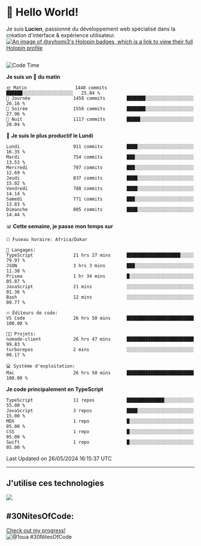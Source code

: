 # 👋 Hello World!

Je suis **Lucien**, passionné du développement web spécialisé dans la création d'interface & expérience utilisateur.
[![An image of @xyhomi3's Holopin badges, which is a link to view their full Holopin profile](https://holopin.me/xyhomi3)](https://holopin.io/@xyhomi3)

##

<!--START_SECTION:waka-->
![Code Time](http://img.shields.io/badge/Code%20Time-1%2C216%20hrs%2018%20mins-blue)

**Je suis un 🐤 du matin** 

```text
🌞 Matin                  1440 commits        ██████░░░░░░░░░░░░░░░░░░░   25.84 % 
🌆 Journée                1458 commits        ███████░░░░░░░░░░░░░░░░░░   26.16 % 
🌃 Soirée                 1558 commits        ███████░░░░░░░░░░░░░░░░░░   27.96 % 
🌙 Nuit                   1117 commits        █████░░░░░░░░░░░░░░░░░░░░   20.04 % 
```
📅 **Je suis le plus productif le Lundi** 

```text
Lundi                    911 commits         ████░░░░░░░░░░░░░░░░░░░░░   16.35 % 
Mardi                    754 commits         ███░░░░░░░░░░░░░░░░░░░░░░   13.53 % 
Mercredi                 707 commits         ███░░░░░░░░░░░░░░░░░░░░░░   12.69 % 
Jeudi                    837 commits         ████░░░░░░░░░░░░░░░░░░░░░   15.02 % 
Vendredi                 788 commits         ████░░░░░░░░░░░░░░░░░░░░░   14.14 % 
Samedi                   771 commits         ███░░░░░░░░░░░░░░░░░░░░░░   13.83 % 
Dimanche                 805 commits         ████░░░░░░░░░░░░░░░░░░░░░   14.44 % 
```


📊 **Cette semaine, je passe mon temps sur** 

```text
🕑︎ Fuseau horaire: Africa/Dakar

💬 Langages: 
TypeScript               21 hrs 27 mins      ████████████████████░░░░░   79.97 % 
JSON                     3 hrs 3 mins        ███░░░░░░░░░░░░░░░░░░░░░░   11.38 % 
Prisma                   1 hr 34 mins        █░░░░░░░░░░░░░░░░░░░░░░░░   05.87 % 
JavaScript               21 mins             ░░░░░░░░░░░░░░░░░░░░░░░░░   01.36 % 
Bash                     12 mins             ░░░░░░░░░░░░░░░░░░░░░░░░░   00.77 % 

🔥 Éditeurs de code: 
VS Code                  26 hrs 50 mins      █████████████████████████   100.00 % 

🐱‍💻 Projets: 
nomade-client            26 hrs 47 mins      █████████████████████████   99.83 % 
turborepos               2 mins              ░░░░░░░░░░░░░░░░░░░░░░░░░   00.17 % 

💻 Système d'exploitation: 
Mac                      26 hrs 50 mins      █████████████████████████   100.00 % 
```

**Je code principalement en TypeScript** 

```text
TypeScript               11 repos            ██████████████░░░░░░░░░░░   55.00 % 
JavaScript               3 repos             ████░░░░░░░░░░░░░░░░░░░░░   15.00 % 
MDX                      1 repo              █░░░░░░░░░░░░░░░░░░░░░░░░   05.00 % 
CSS                      1 repo              █░░░░░░░░░░░░░░░░░░░░░░░░   05.00 % 
Swift                    1 repo              █░░░░░░░░░░░░░░░░░░░░░░░░   05.00 % 
```




 Last Updated on 26/05/2024 16:15:37 UTC
<!--END_SECTION:waka-->
---

## J'utilise ces technologies

<p align="left">
  <a href="https://skillicons.dev">
    <img src="https://skillicons.dev/icons?i=ts,js,md,scss,tailwind,react,redux,docker,express,astro,vite,nextjs,vercel,figma,ableton" />
  </a>
</p>

## #30NitesOfCode:
  [Check out my progress!](https://www.codedex.io/@1oua/30-nites-of-code)  
  ![@1oua #30NitesOfCode](https://www.codedex.io/api/petStatus?user=1oua)
